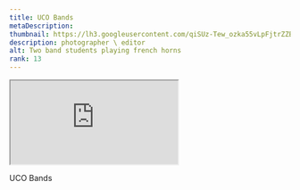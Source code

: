 ```yaml
---
title: UCO Bands
metaDescription: 
thumbnail: https://lh3.googleusercontent.com/qiSUz-Tew_ozka55vLpFjtrZZBN1v3RLnyH68DHNznrKf_MI6bS_OUA8CBl9EPeh1vW3szp-QA_QWyq0gfTarrYgTQ8h729KfaGDyYeduHFBmHwBKGU8OdxKV_4_Sh2hftqkz4LC5w=w2400
description: photographer \ editor
alt: Two band students playing french horns
rank: 13
---
```



<iframe src="https://www.youtube.com/embed/Xtz82rGCkUA" class="youtube-iframe"></iframe>

UCO Bands
